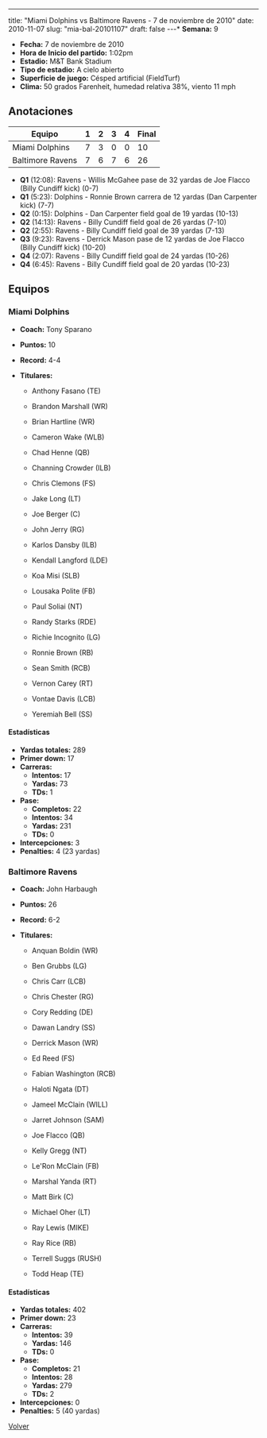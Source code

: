 ---
title: "Miami Dolphins vs Baltimore Ravens - 7 de noviembre de 2010"
date: 2010-11-07
slug: "mia-bal-20101107"
draft: false
---* **Semana:** 9
* **Fecha:** 7 de noviembre de 2010
* **Hora de Inicio del partido:** 1:02pm
* **Estadio:** M&T Bank Stadium
* **Tipo de estadio:** A cielo abierto
* **Superficie de juego:** Césped artificial (FieldTurf)
* **Clima:** 50 grados Farenheit, humedad relativa 38%, viento 11 mph




## Anotaciones
| Equipo | 1 | 2 | 3 | 4 | Final |
|--------|---|---|---|---|-------|
| Miami Dolphins  | 7 | 3 | 0 | 0  | 10 |
| Baltimore Ravens  | 7 | 6 | 7 | 6  | 26 |
* **Q1** (12:08): Ravens - Willis McGahee pase de 32 yardas de Joe Flacco (Billy Cundiff kick) (0-7)
* **Q1** (5:23): Dolphins - Ronnie Brown carrera de 12 yardas (Dan Carpenter kick) (7-7)
* **Q2** (0:15): Dolphins - Dan Carpenter field goal de 19 yardas (10-13)
* **Q2** (14:13): Ravens - Billy Cundiff field goal de 26 yardas (7-10)
* **Q2** (2:55): Ravens - Billy Cundiff field goal de 39 yardas (7-13)
* **Q3** (9:23): Ravens - Derrick Mason pase de 12 yardas de Joe Flacco (Billy Cundiff kick) (10-20)
* **Q4** (2:07): Ravens - Billy Cundiff field goal de 24 yardas (10-26)
* **Q4** (6:45): Ravens - Billy Cundiff field goal de 20 yardas (10-23)


## Equipos


### Miami Dolphins
* **Coach:** Tony Sparano
* **Puntos:** 10
* **Record:** 4-4
* **Titulares:** 

  * Anthony Fasano (TE) 

  * Brandon Marshall (WR) 

  * Brian Hartline (WR) 

  * Cameron Wake (WLB) 

  * Chad Henne (QB) 

  * Channing Crowder (ILB) 

  * Chris Clemons (FS) 

  * Jake Long (LT) 

  * Joe Berger (C) 

  * John Jerry (RG) 

  * Karlos Dansby (ILB) 

  * Kendall Langford (LDE) 

  * Koa Misi (SLB) 

  * Lousaka Polite (FB) 

  * Paul Soliai (NT) 

  * Randy Starks (RDE) 

  * Richie Incognito (LG) 

  * Ronnie Brown (RB) 

  * Sean Smith (RCB) 

  * Vernon Carey (RT) 

  * Vontae Davis (LCB) 

  * Yeremiah Bell (SS) 

#### Estadísticas
* **Yardas totales:** 289
* **Primer down:** 17
* **Carreras:**
  * **Intentos:** 17
  * **Yardas:** 73
  * **TDs:** 1
* **Pase:**
  * **Completos:** 22
  * **Intentos:** 34
  * **Yardas:** 231
  * **TDs:** 0
* **Intercepciones:** 3
* **Penalties:** 4 (23 yardas)

### Baltimore Ravens
* **Coach:** John Harbaugh
* **Puntos:** 26
* **Record:** 6-2
* **Titulares:** 

  * Anquan Boldin (WR) 

  * Ben Grubbs (LG) 

  * Chris Carr (LCB) 

  * Chris Chester (RG) 

  * Cory Redding (DE) 

  * Dawan Landry (SS) 

  * Derrick Mason (WR) 

  * Ed Reed (FS) 

  * Fabian Washington (RCB) 

  * Haloti Ngata (DT) 

  * Jameel McClain (WILL) 

  * Jarret Johnson (SAM) 

  * Joe Flacco (QB) 

  * Kelly Gregg (NT) 

  * Le'Ron McClain (FB) 

  * Marshal Yanda (RT) 

  * Matt Birk (C) 

  * Michael Oher (LT) 

  * Ray Lewis (MIKE) 

  * Ray Rice (RB) 

  * Terrell Suggs (RUSH) 

  * Todd Heap (TE) 

#### Estadísticas
* **Yardas totales:** 402
* **Primer down:** 23
* **Carreras:**
  * **Intentos:** 39
  * **Yardas:** 146
  * **TDs:** 0
* **Pase:**
  * **Completos:** 21
  * **Intentos:** 28
  * **Yardas:** 279
  * **TDs:** 2
* **Intercepciones:** 0
* **Penalties:** 5 (40 yardas)


[Volver](/historia/2010)

